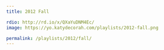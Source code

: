 ```yaml
---
title: 2012 Fall

rdio: http://rd.io/x/QXaYuDNM4Ec/
image: https://yo.katydecorah.com/playlists/2012-fall.png

permalink: /playlists/2012/fall/
---
```

